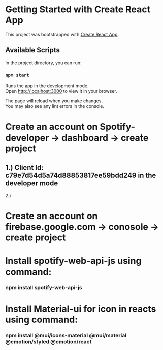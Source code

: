 # Getting Started with Create React App

This project was bootstrapped with [Create React App](https://github.com/facebook/create-react-app).

## Available Scripts

In the project directory, you can run:

### `npm start`

Runs the app in the development mode.\
Open [http://localhost:3000](http://localhost:3000) to view it in your browser.

The page will reload when you make changes.\
You may also see any lint errors in the console.

# Create an account on Spotify-developer -> dashboard -> create project
## 1.) Client Id: c79e7d54d5a74d88853817ee59bdd249 in the developer mode
2.)

# Create an account on firebase.google.com -> conosole -> create project

# Install spotify-web-api-js using command:
### npm install spotify-web-api-js

# Install Material-ui for icon in reacts using command:
### npm install @mui/icons-material @mui/material @emotion/styled @emotion/react
